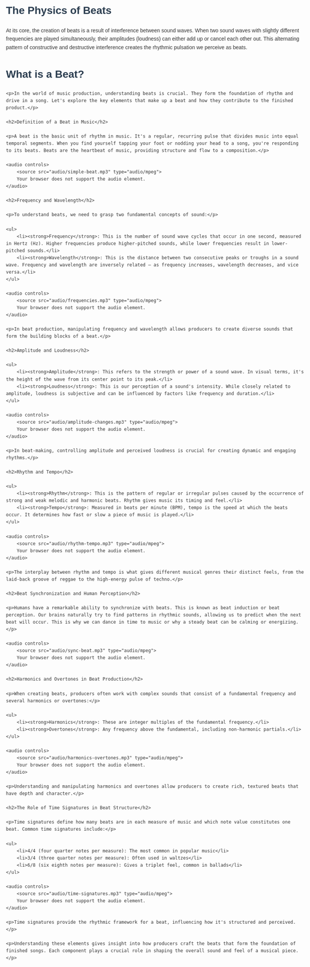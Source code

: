 # The Physics of Beats


At its core, the creation of beats is a result of interference between sound waves. 
When two sound waves with slightly different frequencies are played simultaneously, their amplitudes (loudness) can either add up or cancel each other out. 
This alternating pattern of constructive and destructive interference creates the rhythmic pulsation we perceive as beats.


<!DOCTYPE html>
<html lang="en">
<head>
    <meta charset="UTF-8">
    <meta name="viewport" content="width=device-width, initial-scale=1.0">
    <title>What is a Beat? - With Audio Examples</title>
    <style>
        body {
            font-family: Arial, sans-serif;
            line-height: 1.6;
            color: #333;
            max-width: 800px;
            margin: 0 auto;
            padding: 20px;
        }
        h1, h2 {
            color: #2c3e50;
        }
        audio {
            display: block;
            margin: 10px 0;
        }
    </style>
</head>
<body>
    <h1>What is a Beat?</h1>

    <p>In the world of music production, understanding beats is crucial. They form the foundation of rhythm and drive in a song. Let's explore the key elements that make up a beat and how they contribute to the finished product.</p>

    <h2>Definition of a Beat in Music</h2>

    <p>A beat is the basic unit of rhythm in music. It's a regular, recurring pulse that divides music into equal temporal segments. When you find yourself tapping your foot or nodding your head to a song, you're responding to its beats. Beats are the heartbeat of music, providing structure and flow to a composition.</p>

    <audio controls>
        <source src="audio/simple-beat.mp3" type="audio/mpeg">
        Your browser does not support the audio element.
    </audio>

    <h2>Frequency and Wavelength</h2>

    <p>To understand beats, we need to grasp two fundamental concepts of sound:</p>

    <ul>
        <li><strong>Frequency</strong>: This is the number of sound wave cycles that occur in one second, measured in Hertz (Hz). Higher frequencies produce higher-pitched sounds, while lower frequencies result in lower-pitched sounds.</li>
        <li><strong>Wavelength</strong>: This is the distance between two consecutive peaks or troughs in a sound wave. Frequency and wavelength are inversely related – as frequency increases, wavelength decreases, and vice versa.</li>
    </ul>

    <audio controls>
        <source src="audio/frequencies.mp3" type="audio/mpeg">
        Your browser does not support the audio element.
    </audio>

    <p>In beat production, manipulating frequency and wavelength allows producers to create diverse sounds that form the building blocks of a beat.</p>

    <h2>Amplitude and Loudness</h2>

    <ul>
        <li><strong>Amplitude</strong>: This refers to the strength or power of a sound wave. In visual terms, it's the height of the wave from its center point to its peak.</li>
        <li><strong>Loudness</strong>: This is our perception of a sound's intensity. While closely related to amplitude, loudness is subjective and can be influenced by factors like frequency and duration.</li>
    </ul>

    <audio controls>
        <source src="audio/amplitude-changes.mp3" type="audio/mpeg">
        Your browser does not support the audio element.
    </audio>

    <p>In beat-making, controlling amplitude and perceived loudness is crucial for creating dynamic and engaging rhythms.</p>

    <h2>Rhythm and Tempo</h2>

    <ul>
        <li><strong>Rhythm</strong>: This is the pattern of regular or irregular pulses caused by the occurrence of strong and weak melodic and harmonic beats. Rhythm gives music its timing and feel.</li>
        <li><strong>Tempo</strong>: Measured in beats per minute (BPM), tempo is the speed at which the beats occur. It determines how fast or slow a piece of music is played.</li>
    </ul>

    <audio controls>
        <source src="audio/rhythm-tempo.mp3" type="audio/mpeg">
        Your browser does not support the audio element.
    </audio>

    <p>The interplay between rhythm and tempo is what gives different musical genres their distinct feels, from the laid-back groove of reggae to the high-energy pulse of techno.</p>

    <h2>Beat Synchronization and Human Perception</h2>

    <p>Humans have a remarkable ability to synchronize with beats. This is known as beat induction or beat perception. Our brains naturally try to find patterns in rhythmic sounds, allowing us to predict when the next beat will occur. This is why we can dance in time to music or why a steady beat can be calming or energizing.</p>

    <audio controls>
        <source src="audio/sync-beat.mp3" type="audio/mpeg">
        Your browser does not support the audio element.
    </audio>

    <h2>Harmonics and Overtones in Beat Production</h2>

    <p>When creating beats, producers often work with complex sounds that consist of a fundamental frequency and several harmonics or overtones:</p>

    <ul>
        <li><strong>Harmonics</strong>: These are integer multiples of the fundamental frequency.</li>
        <li><strong>Overtones</strong>: Any frequency above the fundamental, including non-harmonic partials.</li>
    </ul>

    <audio controls>
        <source src="audio/harmonics-overtones.mp3" type="audio/mpeg">
        Your browser does not support the audio element.
    </audio>

    <p>Understanding and manipulating harmonics and overtones allow producers to create rich, textured beats that have depth and character.</p>

    <h2>The Role of Time Signatures in Beat Structure</h2>

    <p>Time signatures define how many beats are in each measure of music and which note value constitutes one beat. Common time signatures include:</p>

    <ul>
        <li>4/4 (four quarter notes per measure): The most common in popular music</li>
        <li>3/4 (three quarter notes per measure): Often used in waltzes</li>
        <li>6/8 (six eighth notes per measure): Gives a triplet feel, common in ballads</li>
    </ul>

    <audio controls>
        <source src="audio/time-signatures.mp3" type="audio/mpeg">
        Your browser does not support the audio element.
    </audio>

    <p>Time signatures provide the rhythmic framework for a beat, influencing how it's structured and perceived.</p>

    <p>Understanding these elements gives insight into how producers craft the beats that form the foundation of finished songs. Each component plays a crucial role in shaping the overall sound and feel of a musical piece.</p>

</body>
</html>

